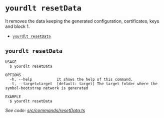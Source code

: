 `yourdlt resetData`
===================

It removes the data keeping the generated configuration, certificates, keys and block 1.

* [`yourdlt resetData`](#yourdlt-resetdata)

## `yourdlt resetData`

```
USAGE
  $ yourdlt resetData

OPTIONS
  -h, --help           It shows the help of this command.
  -t, --target=target  [default: target] The target folder where the symbol-bootstrap network is generated

EXAMPLE
  $ yourdlt resetData
```

_See code: [src/commands/resetData.ts](https://github.com/usingblockchain/yourdlt/blob/v1.4.1/src/commands/resetData.ts)_
